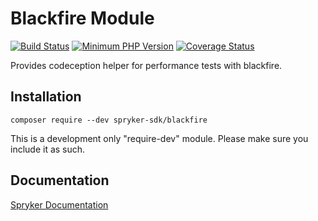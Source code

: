 # Blackfire Module
[![Build Status](https://github.com/spryker-sdk/blackfire/workflows/CI/badge.svg?branch=master)](https://github.com/spryker-sdk/blackfire/actions?query=workflow%3ACI+branch%3Amaster)
[![Minimum PHP Version](http://img.shields.io/badge/php-%3E%3D%207.3-8892BF.svg)](https://php.net/)
[![Coverage Status](https://coveralls.io/repos/github/spryker-sdk/blackfire/badge.svg)](https://coveralls.io/github/spryker-sdk/blackfire)

Provides codeception helper for performance tests with blackfire.

## Installation

```
composer require --dev spryker-sdk/blackfire
```

This is a development only "require-dev" module. Please make sure you include it as such.

## Documentation

[Spryker Documentation](https://academy.spryker.com/developing_with_spryker/module_guide/modules.html)
